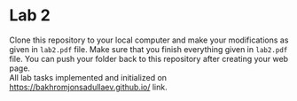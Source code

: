 # Lab 2

Clone this repository to your local computer and make your modifications as given in `lab2.pdf` file. Make sure that you finish everything given in `lab2.pdf` file. You can push your folder back to this repository after creating your web page.<br/>
All lab tasks implemented and initialized on https://bakhromjonsadullaev.github.io/ link.
